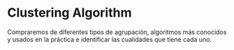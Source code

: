 # Clustering Algorithm

 Compraremos de diferentes tipos de agrupación, algoritmos más conocidos y usados en la práctica e identificar las cualidades que tiene cada uno.
